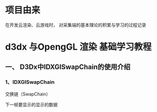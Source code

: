 # 项目由来 

 在开发云渲染、云游戏时， 对采集端的基本理论的积累与学习的过程记录


# d3dx 与OpengGL 渲染 基础学习教程

## 一、 D3Dx中IDXGISwapChain的使用介绍

### 1、IDXGISwapChain


交换链（SwapChain）

下一帧要显示的显示的数据
  
